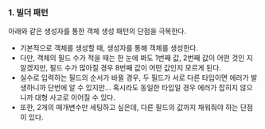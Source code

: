 ### 1. 빌더 패턴
아래와 같은 생성자를 통한 객체 생성 패턴의 단점을 극복한다.
- 기본적으로 객체를 생성할 때, 생성자를 통해 객체를 생성한다.
- 다만, 객체의 필드 수가 적을 때는 한 눈에 봐도 1번째 값, 2번째 값이 어떤 것인 지 알겠지만, 필드 수가 많아질 경우 8번째 값이 어떤 값인지 모르게 된다.
- 실수로 입력하는 필드의 순서가 바뀔 경우, 두 필드가 서로 다른 타입이면 에러가 발생하니까 단번에 알 수 있지만... 혹시라도 동일한 타입일 경우 에러가 잡히지 않으니까 대형 사고로 이어질 수 있다.
- 또한, 2개의 매개변수만 세팅하고 싶은데, 다른 필드의 값까지 채워줘야 하는 단점이 있다.

